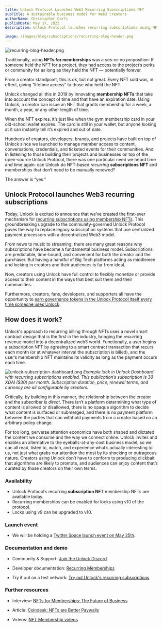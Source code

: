 ```yaml
---
title: Unlock Protocol Launches Web3 Recurring Subscriptions NFT
subTitle: A sustainable business model for Web3 creators
authorName: Christopher Carfi
publishDate: May 17, 2022
description: Unlock Protocol launches recurring subscriptions using NFTs, bringing a sustainable subscription business model to the decentralized web3 world.

image: /images/blog/subscriptions/recurring-blog-header.png
---
```


![recurring-blog-header.png](/images/blog/subscriptions/recurring-blog-header.png)

Traditionally, using **NFTs for memberships** was a yes-or-no proposition: If someone held the NFT for a project, they had access to the project’s perks or community for as long as they held the NFT — potentially forever.

From a creator standpoint, this is ok, but not great. Every NFT sold was, in effect, giving “lifetime access” to those who held the NFT.

Unlock changed all this in 2019 by innovating **membership NFTs** that take into account the concept of time and that have an expiration date. Using Unlock, a creator can issue an NFT that grants membership for a week, a month, a year, or any other length of time.

When the NFT expires, it’s just like when the gym membership card in your old-school wallet expires. The card is still in your wallet, but anyone looking at it can instantly tell it’s expired and out of date.

Hundreds of creators, developers, brands, and projects have built on top of Unlock since we launched to manage member access to content, conversations, credentials, and ticketed events for their communities. And in listening to those building their projects and businesses on top of the open-source Unlock Protocol, there was one particular need we heard time and time again: can Unlock do NFT-based _recurring_ **subscriptions NFT** and memberships that don’t need to be manually renewed?

The answer is “yes.”

## Unlock Protocol launches Web3 recurring subscriptions

Today, Unlock is excited to announce that we’ve created the first-ever mechanism for [recurring subscriptions using membership NFTs](https://docs.unlock-protocol.com/unlock/creators/recurring-memberships). This groundbreaking upgrade to the community-governed Unlock Protocol paves the way to replace legacy subscription systems that use centralized payment processors with a decentralized Web3 model.

From news to music to streaming, there are many great reasons why subscriptions have become a fundamental business model. Subscriptions are predictable, time-bound, and convenient for both the creator and the purchaser. But having a handful of Big Tech platforms acting as middlemen and locking in creators and their audiences is far from ideal.

Now, creators using Unlock have full control to flexibly monetize or provide access to their content in the ways that best suit them and their communities.

Furthermore, creators, fans, developers, and supporters all have the opportunity to [earn governance tokens in the Unlock Protocol itself every time someone uses Unlock](https://docs.unlock-protocol.com/unlock/governance/frequently-asked-questions).

## How does it work?

Unlock's approach to recurring billing through NFTs uses a novel smart contract design that is the first in the industry, bringing the recurring revenue model into a decentralized web3 world. Functionally, a user begins a subscription NFT by agreeing to a smart contract transaction that recurs each month (or at whatever interval the subscription is billed), and the user’s membership NFT maintains its validity as long as the payment occurs each time.

![unlock-subscription-dashboard.png](/images/blog/subscriptions/unlock-subscription-dashboard.png)
_Example lock in Unlock Dashboard with recurring subscriptions enabled. This publication’s subscription is 30 XDAI ($30) per month. Subscription duration, price, renewal terms, and currency are all configurable by creators._

Critically, by building in this manner, the relationship between the creator and the subscriber is _direct_. There isn’t a platform determining what type of content is allowed or disallowed, there is no opaque algorithm to decide what content is surfaced or submerged, and there is no payment platform between the parties that can withhold payments from a creator based on an arbitrary policy change.

For too long, perverse attention economics have both shaped and dictated the content we consume and the way we connect online. Unlock invites and enables an alternative to the eyeballs-at-any-cost business model, so we can all read, listen to, watch, and experience what’s actually interesting to us, not just what grabs our attention the most by its shocking or outrageous nature. Creators using Unlock don’t have to conform to producing clickbait that algorithms are likely to promote, and audiences can enjoy content that’s curated by those creators on their own terms.

### Availability

- Unlock Protocol’s recurring **subscription NFT** membership NFTs are available today.
- Recurring memberships can be enabled for locks using v10 of the protocol.
- Locks using v9 can be upgraded to v10.

### Launch event

- We will be holding a [Twitter Space launch event on May 25th](https://x.com/unlockprotocol/).

### Documentation and demo

- Community & Support: [Join the Unlock Discord](https://discord.unlock-protocol.com/)

- Developer documentation: [Recurring Memberships](https://docs.unlock-protocol.com/unlock/creators/recurring-memberships)

- Try it out on a test network: [Try out Unlock's recurring subscriptions](https://discord.com/channels/462280183425138719/974763163214032968/974765424384299058)

### Further resources

- Interview: [NFTs for Memberships: The Future of Business](https://www.socialmediaexaminer.com/using-nfts-for-memberships-the-future-of-business/)

- Article: [Coindesk: NFTs are Better Paywalls](https://www.coindesk.com/layer2/paymentsweek/2022/04/28/nft-subscriptions-are-better-paywalls/)

- Videos: [NFT Membership videos](https://www.youtube.com/channel/UCFpwtvsk_naOwR_w-vKXw-Q)
